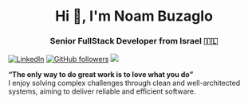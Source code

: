 <h1 align="center">Hi 👋, I'm Noam Buzaglo</h1>
<h3 align="center">Senior FullStack Developer from Israel 🇮🇱 </h3>

[![LinkedIn](https://img.shields.io/badge/LinkedIn-%230077B5.svg?logo=linkedin&logoColor=white)](https://linkedin.com/in/noam-buzaglo-568080188/) [![GitHub followers](https://img.shields.io/github/followers/NoamBuzaglo?label=Follow&style=social)](https://github.com/NoamBuzaglo/?tab=follow) ![](https://visitcount.itsvg.in/api?id=NoamBuzaglo&icon=0&color=1)

**“The only way to do great work is to love what you do”** <br>
I enjoy solving complex challenges through clean and well-architected systems, aiming to deliver reliable and efficient software.

